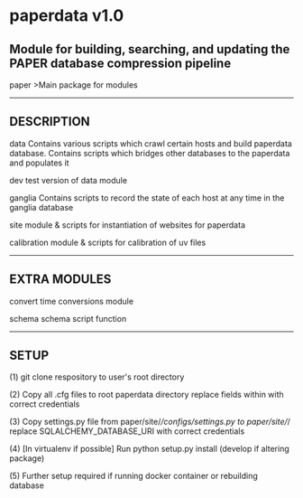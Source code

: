 paperdata v1.0
==============

Module for building, searching, and updating the PAPER database compression pipeline
------------------------------------------------------------------------------------

paper
    >Main package for modules

-----------
DESCRIPTION
-----------

data
    Contains various scripts which crawl certain hosts and build paperdata database.
    Contains scripts which bridges other databases to the paperdata and populates it

dev
    test version of data module

ganglia
    Contains scripts to record the state of each host at any time in the ganglia database

site
    module & scripts for instantiation of websites for paperdata

calibration
    module & scripts for calibration of uv files

-------------
EXTRA MODULES
-------------

convert
    time conversions module

schema
    schema script function

-----
SETUP
-----

(1) git clone respository to user's root directory

(2) Copy all .cfg files to root paperdata directory
    replace fields within with correct credentials

(3) Copy settings.py file from paper/site/*/configs/settings.py to paper/site/*/
    replace SQLALCHEMY_DATABASE_URI with correct credentials

(4) [In virtualenv if possible] Run python setup.py install (develop if altering package)

(5) Further setup required if running docker container or rebuilding database
